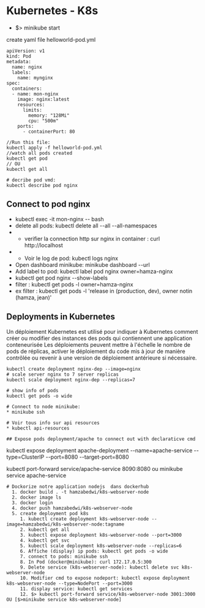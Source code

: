 # Kubernetes - K8s

* $> minikube start

create yaml file helloworld-pod.yml
````
apiVersion: v1
kind: Pod
metadata:
  name: nginx
  labels:
    name: mynginx
spec:
  containers:
  - name: mon-nginx
    image: nginx:latest
    resources:
      limits:
        memory: "128Mi"
        cpu: "500m"
    ports:
      - containerPort: 80
````

````
//Run this file:
kubectl apply -f helloworld-pod.yml
//watch all pods created
kubectl get pod
// OU
kubectl get all

# decribe pod vmd:
kubectl describe pod nginx

````
## Connect to pod nginx
* kubectl exec -it mon-nginx -- bash
* delete all pods:  kubectl delete all --all --all-namespaces
* * verifier la connection http sur nginx in container : curl http://localhost
* * Voir le log de pod: kubectl logs nginx
* Open dashboard minikube: minikube dashboard --url
* Add label to pod: kubectl label pod nginx owner=hamza-nginx
* kubectl get pod nginx --show-labels
*  filter : kubectl get pods -l owner=hamza-nginx
*  ex filter : kubectl get pods -l 'release in (production, dev), owner notin (hamza, jean)'

  ## Deployments in Kubernetes
  Un déploiement Kubernetes est utilisé pour indiquer à Kubernetes comment créer ou modifier des instances des pods qui contiennent une application conteneurisée
  Les déploiements peuvent mettre à l'échelle le nombre de pods de réplicas, activer le déploiement du code mis à jour de manière contrôlée ou revenir à une version de déploiement antérieure si nécessaire.
  ````
  kubectl create deployment nginx-dep --image=nginx
# scale server nginx to 7 server replicas
  kubectl scale deployment nginx-dep --replicas=7

# show info of pods
kubectl get pods -o wide

# Connect to node minikube:
 * minikube ssh

# Voir tous info sur api resources
  * kubectl api-resources

## Expose pods deployment/apache to connect out with declaraticve cmd
````
kubectl expose deployment apache-deployment --name=apache-service --type=ClusterIP --port=8080 --target-port=8080

kubectl port-forward service/apache-service 8090:8080
ou
minikube service apache-service

````
# Dockorize notre application nodejs  dans dockerhub
  1. docker build . -t hamzabedwi/k8s-webserver-node
  2. docker image ls
  3. docker login
  4. docker push hamzabedwi/k8s-webserver-node
  5. create deployment pod k8s
     1. kubectl create deployment k8s-webserver-node --image=hamzabedwi/k8s-webserver-node:tagname
     2. kubectl get all
     3. kubectl expose deployment k8s-webserver-node --port=3000
     4. kubectl get svc
     5. kubectl scale deployment k8s-webserver-node --replicas=6
     6. Affiche (display) ip pods: kubectl get pods -o wide
     7. connect to pods: minikube ssh
     8. In Pod (docker@minikube): curl 172.17.0.5:300
     9. Delete service (k8s-webserver-node): kubectl delete svc k8s-webserver-node
     10. Modifier cmd to expose nodeport: kubectl expose deployment k8s-webserver-node --type=NodePort --port=3000
     11. display service: kubectl get services
     12. $> kubectl port-forward service/k8s-webserver-node 3001:3000      OU [$>minikube service k8s-webserver-node]

